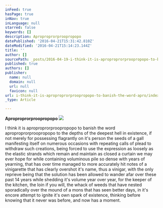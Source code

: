 ```yaml
---
inFeed: true
hasPage: true
inNav: true
inLanguage: null
starred: false
keywords: []
description: Aproproprorproopropopo
datePublished: '2016-04-21T15:31:42.810Z'
dateModified: '2016-04-21T15:14:23.144Z'
title: ''
author: []
sourcePath: _posts/2016-04-19-i-think-it-is-aproproprorproopropopo-to-banish-the-word-apro.md
published: true
authors: []
publisher:
  name: null
  domain: null
  url: null
  favicon: null
url: i-think-it-is-aproproprorproopropopo-to-banish-the-word-apro/index.html
_type: Article

---
```

**Aproproprorproopropopo**
![](https://the-grid-user-content.s3-us-west-2.amazonaws.com/8643d9ea-3204-47da-9a06-9883425b5a22.jpg)

I think it is aproproprorproopropopo to banish the word aproproprorproopropopo to the depths of the deepest hell in existence, if not merely for possessing flagrantly on it's person the seeds of a gall manifesting itself on numerous occasions with repeating calls of plead to withdraw such creations, being forced to use the expression as loosely as the elastic strands which remain and maintain as closed a curtain we may ever hope for while containing voluminous pile so dense with years of yearning, that has over time managed to more accurately hit notes of a vinigarette that has clearly overshot it's name, thus a vinigar, with the only reprieve being that the solution has been allowed to wander afar over these past 14 years while shedding it's volume year over year, for the keeper of the kitchen, the loin if you will, the whack of weeds that have nested sporadically over the mound of a mons that has seen better days, in it's encore attempt to ignite it's own spark of existence, thinking before knowing that it never was before, and now has a moment.